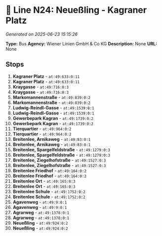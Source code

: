 # 🚌 Line N24: Neueßling - Kagraner Platz

*Generated on 2025-06-23 15:15:26*

**Type:** Bus
**Agency:** Wiener Linien GmbH & Co KG
**Description:** None
**URL:** None

## Stops

1. **Kagraner Platz** - `at:49:633:0:11`
2. **Kagraner Platz** - `at:49:633:0:11`
3. **Kraygasse** - `at:49:716:0:3`
4. **Kraygasse** - `at:49:716:0:3`
5. **Markomannenstraße** - `at:49:839:0:2`
6. **Markomannenstraße** - `at:49:839:0:2`
7. **Ludwig-Reindl-Gasse** - `at:49:1539:0:1`
8. **Ludwig-Reindl-Gasse** - `at:49:1539:0:1`
9. **Gewerbepark Kagran** - `at:49:1739:0:2`
10. **Gewerbepark Kagran** - `at:49:1739:0:2`
11. **Tierquartier** - `at:49:964:0:2`
12. **Tierquartier** - `at:49:964:0:2`
13. **Breitenlee, Arnikaweg** - `at:49:83:0:1`
14. **Breitenlee, Arnikaweg** - `at:49:83:0:1`
15. **Breitenlee, Spargelfeldstraße** - `at:49:1279:0:3`
16. **Breitenlee, Spargelfeldstraße** - `at:49:1279:0:3`
17. **Breitenlee, Ziegelhofstraße** - `at:49:1527:0:3`
18. **Breitenlee, Ziegelhofstraße** - `at:49:1527:0:3`
19. **Breitenlee Friedhof** - `at:49:164:0:2`
20. **Breitenlee Friedhof** - `at:49:164:0:2`
21. **Breitenlee Ort** - `at:49:165:0:3`
22. **Breitenlee Ort** - `at:49:165:0:3`
23. **Breitenlee Schule** - `at:49:1752:0:2`
24. **Breitenlee Schule** - `at:49:1752:0:2`
25. **Agavenweg** - `at:49:9:0:1`
26. **Agavenweg** - `at:49:9:0:1`
27. **Agrarweg** - `at:49:1378:0:1`
28. **Agrarweg** - `at:49:1378:0:1`
29. **Neueßling** - `at:49:924:0:2`
30. **Neueßling** - `at:49:924:0:2`